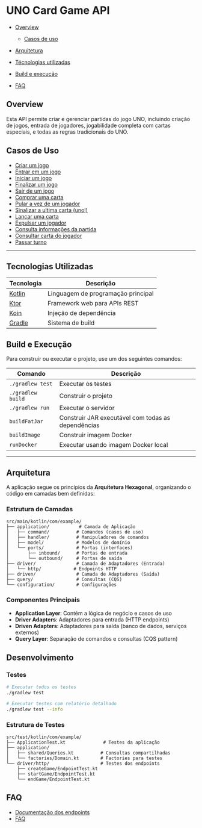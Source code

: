 # UNO Card Game API

* [Overview](#overview)
    - [Casos de uso](#use_cases)

* [Arquitetura](#architecture)
* [Técnologias utilizadas](#tecnologias)

* [Build e execução](#build)
* [FAQ](#faq)

<div id="overview"></div>

## Overview

Esta API permite criar e gerenciar partidas do jogo UNO, incluindo criação de jogos, entrada de jogadores, jogabilidade
completa com cartas especiais, e todas as regras tradicionais do UNO.

<div id="use_cases"></div>

## Casos de Uso

- [Criar um jogo](docs/REQUESTS.md#criar-jogo)
- [Entrar em um jogo](docs/REQUESTS.md#entrar-em-um-jogo)
- [Iniciar um jogo](docs/REQUESTS.md#iniciar-jogo)
- [Finalizar um jogo](docs/REQUESTS.md#finalizar-jogo)
- [Sair de um jogo](docs/REQUESTS.md#sair-de-um-jogo)
- [Comprar uma carta](docs/REQUESTS.md#comprar-uma-carta)
- [Pular a vez de um jogador](docs/REQUESTS.md#pular-vez-de-um-jogador)
- [Sinalizar a ultima carta (uno!)](docs/REQUESTS.md#sinalizar-ultima-carta)
- [Lançar uma carta](docs/REQUESTS.md#lancar-uma-carta)
- [Expulsar um jogador](docs/REQUESTS.md#expulsar-jogador)
- [Consulta informações da partida](docs/REQUESTS.md#consulta-partida)
- [Consultar carta do jogador](docs/REQUESTS.md#consulta-carta-do-jogador)
- [Passar turno](docs/REQUESTS.md#passar-turno)

---

<div id="tecnologias"></div>

## Tecnologias Utilizadas

| Tecnologia                        | Descrição                          |
|-----------------------------------|------------------------------------|
| [Kotlin](https://kotlinlang.org/) | Linguagem de programação principal |
| [Ktor](https://ktor.io/)          | Framework web para APIs REST       |
| [Koin](https://insert-koin.io/)   | Injeção de dependência             |
| [Gradle](https://gradle.org/)     | Sistema de build                   |

<div id="build"></div>

## Build e Execução

Para construir ou executar o projeto, use um dos seguintes comandos:

| Comando           | Descrição                                          |
|-------------------|----------------------------------------------------|
| `./gradlew test`  | Executar os testes                                 |
| `./gradlew build` | Construir o projeto                                |
| `./gradlew run`   | Executar o servidor                                |
| `buildFatJar`     | Construir JAR executável com todas as dependências |
| `buildImage`      | Construir imagem Docker                            |
| `runDocker`       | Executar usando imagem Docker local                |

---

<div id="architecture"></div>

## Arquitetura

A aplicação segue os princípios da **Arquitetura Hexagonal**, organizando o código em camadas bem definidas:

### Estrutura de Camadas

```
src/main/kotlin/com/example/
├── application/           # Camada de Aplicação
│   ├── command/          # Comandos (casos de uso)
│   ├── handler/          # Manipuladores de comandos
│   ├── model/            # Modelos de domínio
│   └── ports/            # Portas (interfaces)
│       ├── inbound/      # Portas de entrada
│       └── outbound/     # Portas de saída
├── driver/               # Camada de Adaptadores (Entrada)
│   └── http/            # Endpoints HTTP
├── driven/               # Camada de Adaptadores (Saída)
├── query/                # Consultas (CQS)
└── configuration/        # Configurações
```

### Componentes Principais

- **Application Layer**: Contém a lógica de negócio e casos de uso
- **Driver Adapters**: Adaptadores para entrada (HTTP endpoints)
- **Driven Adapters**: Adaptadores para saída (banco de dados, serviços externos)
- **Query Layer**: Separação de comandos e consultas (CQS pattern)

## Desenvolvimento

### Testes

```bash
# Executar todos os testes
./gradlew test

# Executar testes com relatório detalhado
./gradlew test --info
```

### Estrutura de Testes

```
src/test/kotlin/com/example/
├── ApplicationTest.kt              # Testes da aplicação
├── application/
│   ├── shared/Queries.kt          # Consultas compartilhadas
│   └── factories/Domain.kt        # Factories para testes
└── driver/http/                   # Testes dos endpoints
    ├── createGame/EndpointTest.kt
    ├── startGame/EndpointTest.kt
    └── endGame/EndpointTest.kt
```

<div id="faq"></div>

## FAQ

- [Documentação dos endpoints](docs/REQUESTS.md)
- [FAQ](docs/FAQ.md)
